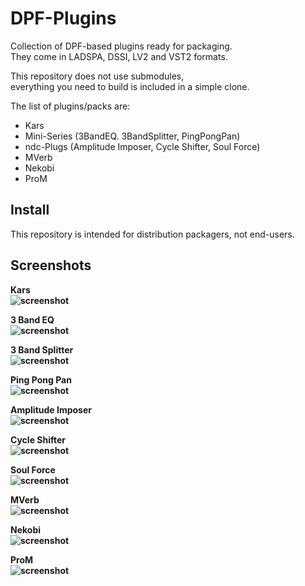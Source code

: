 DPF-Plugins
===========

Collection of DPF-based plugins ready for packaging.<br/>
They come in LADSPA, DSSI, LV2 and VST2 formats.

This repository does not use submodules,<br/>
everything you need to build is included in a simple clone.

The list of plugins/packs are:
 - Kars
 - Mini-Series (3BandEQ. 3BandSplitter, PingPongPan)
 - ndc-Plugs (Amplitude Imposer, Cycle Shifter, Soul Force)
 - MVerb
 - Nekobi
 - ProM

Install
-------

This repository is intended for distribution packagers, not end-users.

Screenshots
-----------

<b>

Kars<br/>
![screenshot](https://raw.githubusercontent.com/DISTRHO/DPF-Plugins/master/plugins/Kars/Screenshot.png "Kars")

3 Band EQ<br/>
![screenshot](https://raw.githubusercontent.com/DISTRHO/DPF-Plugins/master/plugins/3BandEQ/Screenshot.png "3 Band EQ")

3 Band Splitter<br/>
![screenshot](https://raw.githubusercontent.com/DISTRHO/DPF-Plugins/master/plugins/3BandSplitter/Screenshot.png "3 Band Splitter")

Ping Pong Pan<br/>
![screenshot](https://raw.githubusercontent.com/DISTRHO/DPF-Plugins/master/plugins/PingPongPan/Screenshot.png "Ping Pong Pan")

Amplitude Imposer<br/>
![screenshot](https://raw.githubusercontent.com/DISTRHO/DPF-Plugins/master/plugins/AmplitudeImposer/Screenshot.png "Amplitude Imposer")

Cycle Shifter<br/>
![screenshot](https://raw.githubusercontent.com/DISTRHO/DPF-Plugins/master/plugins/CycleShifter/Screenshot.png "Cycle Shifter")

Soul Force<br/>
![screenshot](https://raw.githubusercontent.com/DISTRHO/DPF-Plugins/master/plugins/SoulForce/Screenshot.png "Soul Force")

MVerb<br/>
![screenshot](https://raw.githubusercontent.com/DISTRHO/DPF-Plugins/master/plugins/MVerb/Screenshot.png "MVerb")

Nekobi<br/>
![screenshot](https://raw.githubusercontent.com/DISTRHO/DPF-Plugins/master/plugins/Nekobi/Screenshot.png "Nekobi")

ProM<br/>
![screenshot](https://raw.githubusercontent.com/DISTRHO/DPF-Plugins/master/plugins/ProM/Screenshot.png "ProM")

</b>

